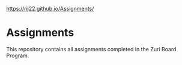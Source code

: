 https://rij22.github.io/Assignments/ 

# Assignments
This repository contains all assignments completed in the Zuri Board Program.
